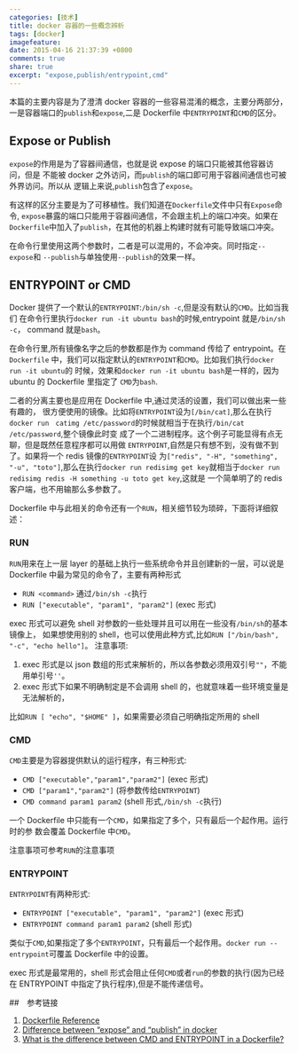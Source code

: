 ```yaml
---
categories: [技术]
title: docker 容器的一些概念辨析
tags: [docker]
imagefeature:
date: 2015-04-16 21:37:39 +0800
comments: true
share: true
excerpt: "expose,publish/entrypoint,cmd"
---
```


本篇的主要内容是为了澄清 docker 容器的一些容易混淆的概念，主要分两部分，
一是容器端口的`publish`和`expose`,二是 Dockerfile 中`ENTRYPOINT`和`CMD`的区分。

<!--more-->

## Expose or Publish
`expose`的作用是为了容器间通信，也就是说 expose 的端口只能被其他容器访问，但是
不能被 docker 之外访问，而`publish`的端口即可用于容器间通信也可被外界访问。所以从
逻辑上来说,`publish`包含了`expose`。

有这样的区分主要是为了可移植性。我们知道在`Dockerfile`文件中只有`Expose`命令,
`expose`暴露的端口只能用于容器间通信，不会跟主机上的端口冲突。如果在
`Dockerfile`中加入了`publish`，在其他的机器上构建时就有可能导致端口冲突。

在命令行里使用这两个参数时，二者是可以混用的，不会冲突。同时指定`--expose`和
`--publish`与单独使用`--publish`的效果一样。

## ENTRYPOINT or CMD

Docker 提供了一个默认的`ENTRYPOINT`:`/bin/sh -c`,但是没有默认的`CMD`。比如当我们
在命令行里执行`docker run -it ubuntu bash`的时候,entrypoint 就是`/bin/sh -c`，
command 就是`bash`。

在命令行里,所有镜像名字之后的参数都是作为 command 传给了 entrypoint。在`Dockerfile`
中，我们可以指定默认的`ENTRYPOINT`和`CMD`。比如我们执行`docker run -it ubuntu`的
时候，效果和`docker run -it ubuntu bash`是一样的，因为 ubuntu 的 Dockerfile 里指定了
`CMD`为`bash`.

二者的分离主要也是应用在 Dockerfile 中,通过灵活的设置，我们可以做出来一些有趣的，
很方便使用的镜像。比如将`ENTRYPOINT`设为`[/bin/cat]`,那么在执行`docker run　catimg /etc/password`的时候就相当于在执行`/bin/cat /etc/password`,整个镜像此时变
成了一个二进制程序。这个例子可能显得有点无聊，但是既然任意程序都可以用做
`ENTRYPOINT`,自然是只有想不到，没有做不到了。如果将一个 redis 镜像的`ENTRYPOINT`设
为`["redis", "-H", "something", "-u", "toto"]`,那么在执行`docker run redisimg
get key`就相当于`docker run redisimg redis -H something -u toto get key`,这就是
一个简单明了的 redis 客户端，也不用输那么多参数了。

Dockerfile 中与此相关的命令还有一个`RUN`，相关细节较为琐碎，下面将详细叙述：

### RUN
`RUN`用来在上一层 layer 的基础上执行一些系统命令并且创建新的一层，可以说是
Dockerfile 中最为常见的命令了，主要有两种形式

- `RUN <command>` 通过`/bin/sh -c`执行
- `RUN ["executable", "param1", "param2"]` (exec 形式)

exec 形式可以避免 shell 对参数的一些处理并且可以用在一些没有`/bin/sh`的基本镜像上，
如果想使用别的 shell，也可以使用此种方式,比如`RUN ["/bin/bash", "-c", "echo hello"]`。
注意事项:

1. exec 形式是以 json 数组的形式来解析的，所以各参数必须用双引号`""`，不能用单引号`''`。
2. exec 形式下如果不明确制定是不会调用 shell 的，也就意味着一些环境变量是无法解析的，

比如`RUN [ "echo", "$HOME" ]`，如果需要必须自己明确指定所用的 shell


### CMD
`CMD`主要是为容器提供默认的运行程序，有三种形式:

- `CMD ["executable","param1","param2"]` (exec 形式)
- `CMD ["param1","param2"]` (将参数传给`ENTRYPOINT`)
- `CMD command param1 param2` (shell 形式,`/bin/sh -c`执行)

一个 Dockerfile 中只能有一个`CMD`，如果指定了多个，只有最后一个起作用。运行时的参
数会覆盖 Dockerfile 中`CMD`。

注意事项可参考`RUN`的注意事项


### ENTRYPOINT

`ENTRYPOINT`有两种形式:

- `ENTRYPOINT ["executable", "param1", "param2"]` (exec 形式)
- `ENTRYPOINT command param1 param2` (shell 形式)

类似于`CMD`,如果指定了多个`ENTRYPOINT`，只有最后一个起作用。`docker run --entrypoint`可覆盖 Dockerfile 中的设置。

exec 形式是最常用的，shell 形式会阻止任何`CMD`或者`run`的参数的执行(因为已经在
ENTRYPOINT 中指定了执行程序),但是不能传递信号。


##　参考链接
1. [Dockerfile Reference](http://docs.docker.com/reference/builder/#entrypoint)
2. [Difference between “expose” and “publish” in docker](http://stackoverflow.com/questions/22111060/difference-between-expose-and-publish-in-docker) 
3. [What is the difference between CMD and ENTRYPOINT in a Dockerfile?](http://stackoverflow.com/questions/21553353/what-is-the-difference-between-cmd-and-entrypoint-in-a-dockerfile)

